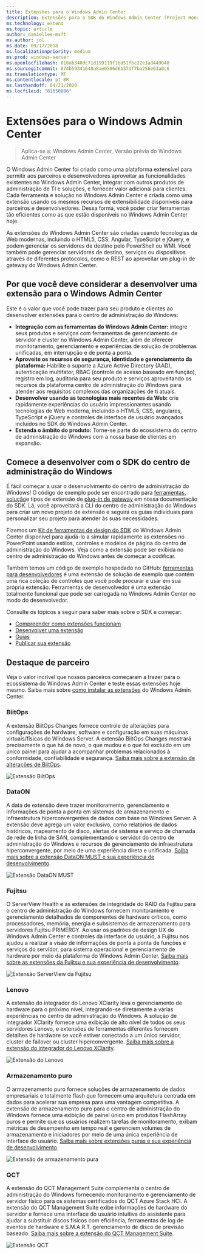 ```yaml
---
title: Extensões para o Windows Admin Center
description: Extensões para o SDK do Windows Admin Center (Project Honolulu)
ms.technology: extend
ms.topic: article
author: daniellee-msft
ms.author: jol
ms.date: 09/17/2018
ms.localizationpriority: medium
ms.prod: windows-server
ms.openlocfilehash: 010ab340dc71d199119f1bd51fbc22e3ad449040
ms.sourcegitcommit: 074b59341640a8ae0586d6b37df7ba256e03a0c6
ms.translationtype: MT
ms.contentlocale: pt-BR
ms.lasthandoff: 04/21/2020
ms.locfileid: "81650086"
---
```

# <a name="extensions-for-windows-admin-center"></a>Extensões para o Windows Admin Center

>Aplica-se a: Windows Admin Center, Versão prévia do Windows Admin Center

O Windows Admin Center foi criado como uma plataforma extensível para permitir aos parceiros e desenvolvedores aproveitar as funcionalidades existentes no Windows Admin Center, integrar com outros produtos de administração de TI e soluções, e fornecer valor adicional para clientes. Cada ferramenta e solução no Windows Admin Center é criada como uma extensão usando os mesmos recursos de extensibilidade disponíveis para parceiros e desenvolvedores. Dessa forma, você poder criar ferramentas tão eficientes como as que estão disponíveis no Windows Admin Center hoje.

As extensões do Windows Admin Center são criadas usando tecnologias da Web modernas, incluindo o HTML5, CSS, Angular, TypeScript e jQuery, e podem gerenciar os servidores de destino pelo PowerShell ou WMI. Você também pode gerenciar servidores de destino, serviços ou dispositivos através de diferentes protocolos, como o REST ao aproveitar um plug-in de gateway do Windows Admin Center.

## <a name="why-you-should-consider-developing-an-extension-for-windows-admin-center"></a>Por que você deve considerar a desenvolver uma extensão para o Windows Admin Center

Este é o valor que você pode trazer para seu produto e clientes ao desenvolver extensões para o centro de administração do Windows:

- **Integração com as ferramentas do Windows Admin Center:** integre seus produtos e serviços com ferramentas de gerenciamento de servidor e cluster no Windows Admin Center, além de oferecer monitoramento, gerenciamento e experiências de solução de problemas unificadas, em interrupção e de ponta a ponta.
- **Aproveite os recursos de segurança, identidade e gerenciamento da plataforma:** Habilite o suporte a Azure Active Directory (AAD), autenticação multifator, RBAC (controle de acesso baseado em função), registro em log, auditoria para seu produto e serviços aproveitando os recursos da plataforma centro de administração do Windows para atender aos requisitos complexos das organizações de ti atuais.
- **Desenvolver usando as tecnologias mais recentes da Web:** crie rapidamente experiências do usuário impressionantes usando tecnologias de Web moderna, incluindo o HTML5, CSS, angulares, TypeScript e jQuery e controles de interface de usuário avançados incluídos no SDK do Windows Admin Center.
- **Estenda o âmbito do produto:** Torne-se parte do ecossistema do centro de administração do Windows com a nossa base de clientes em expansão.

## <a name="start-developing-with-the-windows-admin-center-sdk"></a>Comece a desenvolver com o SDK do centro de administração do Windows

É fácil começar a usar o desenvolvimento do centro de administração do Windows!  O código de exemplo pode ser encontrado para [ferramentas](develop-tool.md), [solução](develop-solution.md)e tipos de extensão de [plug-in de gateway](develop-gateway-plugin.md) em nossa documentação do SDK. Lá, você aproveitará a CLI do centro de administração do Windows para criar um novo projeto de extensão e seguirá os guias individuais para personalizar seu projeto para atender às suas necessidades.

Fizemos um [Kit de ferramentas de design do SDK](https://github.com/Microsoft/windows-admin-center-sdk/blob/master/WindowsAdminCenterDesignToolkit.zip) do Windows Admin Center disponível para ajudá-lo a simular rapidamente as extensões no PowerPoint usando estilos, controles e modelos de página do centro de administração do Windows. Veja como a extensão pode ser exibida no centro de administração do Windows antes de começar a codificar.

Também temos um código de exemplo hospedado no GitHub: [ferramentas para desenvolvedores](https://aka.ms/wacsdk) é uma extensão de solução de exemplo que contém uma rica coleção de controles que você pode procurar e usar em sua própria extensão. Ferramentas de desenvolvedor é uma extensão totalmente funcional que pode ser carregada no Windows Admin Center no modo do desenvolvedor.

Consulte os tópicos a seguir para saber mais sobre o SDK e começar:

- [Compreender como extensões funcionam](understand-extensions.md)
- [Desenvolver uma extensão](developing-extensions.md)
- [Guias](guides.md)
- [Publicar sua extensão](publish-extensions.md)

## <a name="partner-spotlight"></a>Destaque de parceiro

Veja o valor incrível que nossos parceiros começaram a trazer para o ecossistema do Windows Admin Center e teste essas extensões hoje mesmo. Saiba mais sobre [como instalar as extensões](../configure/using-extensions.md) do Windows Admin Center.

### <a name="biitops"></a>BiitOps
A extensão BiitOps Changes fornece controle de alterações para configurações de hardware, software e configuração em suas máquinas virtuais/físicas do Windows Server. A extensão BiitOps Changes mostrará precisamente o que há de novo, o que mudou e o que foi excluído em um único painel para ajudar a acompanhar problemas relacionados à conformidade, confiabilidade e segurança. [Saiba mais sobre a extensão de alterações de BiitOps](case-studies/biitops.md).

![Extensão BiitOps](../media/extensibility-overview/biitops-1.png)

### <a name="dataon"></a>DataON

A data de extensão deve trazer monitoramento, gerenciamento e informações de ponta a ponta em sistemas de armazenamento e infraestrutura hiperconvergentes de dados com base no Windows Server. A extensão deve agrega um valor exclusivo, como relatórios de dados históricos, mapeamento de disco, alertas de sistema e serviço de chamada de rede de linha de SAN, complementando o servidor do centro de administração do Windows e recursos de gerenciamento de infraestrutura hiperconvergente, por meio de uma experiência direta e unificada. [Saiba mais sobre a extensão DataON MUST e sua experiência de desenvolvimento](case-studies/dataon.md).

![Extensão DataON MUST](../media/extensibility-overview/dataon-must-extension.png)

### <a name="fujitsu"></a>Fujitsu

O ServerView Health e as extensões de integridade do RAID da Fujitsu para o centro de administração do Windows fornecem monitoramento e gerenciamento detalhados de componentes de hardware críticos, como processadores, memória, energia e subsistemas de armazenamento para servidores Fujitsu PRIMERGY. Ao usar os padrões de design UX do Windows Admin Center e controles da interface do usuário, a Fujitsu nos ajudou a realizar a visão de informações de ponta a ponta de funções e serviços do servidor, para sistema operacional e gerenciamento de hardware por meio da plataforma do Windows Admin Center. [Saiba mais sobre as extensões da Fujitsu e sua experiência de desenvolvimento](case-studies/fujitsu.md).

![Extensão ServerView da Fujitsu](../media/extensibility-overview/fujitsu-serverview-extension.png)

### <a name="lenovo"></a>Lenovo

A extensão do integrador do Lenovo XClarity leva o gerenciamento de hardware para o próximo nível, integrando-se diretamente a várias experiências no centro de administração do Windows. A solução de integrador XClarity fornece uma exibição de alto nível de todos os seus servidores Lenovo, e extensões de ferramentas diferentes fornecem detalhes de hardware se você estiver conectado a um único servidor, cluster de failover ou cluster hiperconvergente. [Saiba mais sobre a extensão do integrador do Lenovo XClarity](case-studies/lenovo.md).

![Extensão do Lenovo](../media/extensibility-overview/lenovo-extension.png)

### <a name="pure-storage"></a>Armazenamento puro

O armazenamento puro fornece soluções de armazenamento de dados empresariais e totalmente flash que fornecem uma arquitetura centrada em dados para acelerar sua empresa para uma vantagem competitiva. A extensão de armazenamento puro para o centro de administração do Windows fornece uma exibição de painel único em produtos FlashArray puros e permite que os usuários realizem tarefas de monitoramento, exibam métricas de desempenho em tempo real e gerenciem volumes de armazenamento e iniciadores por meio de uma única experiência de interface do usuário. [Saiba mais sobre extensões puras e sua experiência de desenvolvimento](case-studies/purestorage.md).

![Extensão de armazenamento pura](../media/extensibility-overview/purestorage-extension.png)

### <a name="qct"></a>QCT

A extensão do QCT Management Suite complementa o centro de administração do Windows fornecendo monitoramento e gerenciamento de servidor físico para os sistemas certificados do QCT Azure Stack HCI. A extensão do QCT Management Suite exibe informações de hardware do servidor e fornece uma interface do usuário intuitiva do assistente para ajudar a substituir discos físicos com eficiência, ferramentas de log de eventos de hardware e S.M.A.R.T. gerenciamento de disco de previsão baseado. [Saiba mais sobre a extensão do QCT Management Suite](case-studies/qct.md).

![Extensão QCT](../media/extensibility-overview/qct-extension.png)